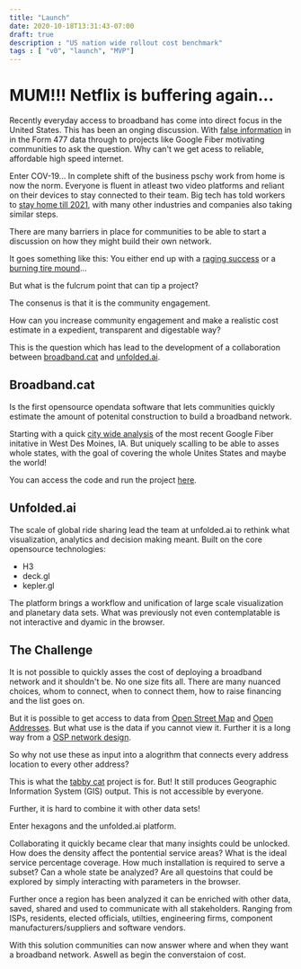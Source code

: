 ```yaml
---
title: "Launch"
date: 2020-10-18T13:31:43-07:00
draft: true
description : "US nation wide rollout cost benchmark"
tags : [ "v0", "launch", "MVP"] 
---
```


# MUM!!! Netflix is buffering again...

Recently everyday access to broadband has come into direct focus in the United States. This has been an onging discussion. With [false information](https://arstechnica.com/tech-policy/2020/04/att-gave-fcc-false-broadband-coverage-data-in-parts-of-20-states/) in in the Form 477 data through to projects like Google Fiber motivating communities to ask the question. Why can't we get acess to reliable, affordable high speed internet.

Enter COV-19... In complete shift of the business pschy work from home is now the norm. Everyone is fluent in atleast two video platforms and reliant on their devices to stay connected to their team. Big tech has told workers to [stay home till 2021](https://www.washingtonpost.com/technology/2020/05/18/facebook-google-work-from-home/), with many other industries and companies also taking similar steps.

There are many barriers in place for communities to be able to start a discussion on how they might build their own network.

It goes something like this: You either end up with a [raging success](https://www.vice.com/en_us/article/ezpk77/chattanooga-gigabit-fiber-network) or a [burning tire mound](http://www.cambridgeday.com/2020/06/05/failures-of-city-owned-internet-elsewhere-show-municipal-broadband-wont-work-in-cambridge/)...

But what is the fulcrum point that can tip a project?

The consenus is that it is the community engagement.

How can you increase community engagement and make a realistic cost estimate in a expedient, transparent and digestable way?

This is the question which has lead to the development of a collaboration between [broadband.cat](broadband.cat) and [unfolded.ai](unfolded.ai).


## Broadband.cat

Is the first opensource opendata software that lets communities quickly estimate the amount of potenital construction to build a broadband network.

Starting with a quick [city wide analysis](http://broadband.cat/westdesmoines.html) of the most recent Google Fiber initative in West Des Moines, IA. But uniquely scalling to be able to asses whole states, with the goal of covering the whole Unites States and maybe the world!

You can access the code and run the project [here](https://github.com/fhk/tabby_cat).

## Unfolded.ai

The scale of global ride sharing lead the team at unfolded.ai to rethink what visualization, analytics and decision making meant. Built on the core opensource technologies:

- H3
- deck.gl
- kepler.gl

The platform brings a workflow and unification of large scale visualization and planetary data sets. What was previously not even contemplatable is not interactive and dyamic in the browser.

## The Challenge

It is not possible to quickly asses the cost of deploying a broadband network and it shouldn't be. No one size fits all. There are many nuanced choices, whom to connect, when to connect them, how to raise financing and the list goes on.

But it is possible to get access to data from [Open Street Map](https://www.openstreetmap.org/) and [Open Addresses](https://openaddresses.io/). But what use is the data if you cannot view it. Further it is a long way from a [OSP network design](https://www.thefoa.org/tech/ref/OSP/design.html).

So why not use these as input into a alogrithm that connects every address location to every other address?

This is what the [tabby cat](https://github.com/fhk/tabby_cat) project is for. But! It still produces Geographic Information System (GIS) output. This is not accessible by everyone.

Further, it is hard to combine it with other data sets!

Enter hexagons and the unfolded.ai platform.

Collaborating it quickly became clear that many insights could be unlocked. How does the density affect the pontential service areas? What is the ideal service percentage coverage. How much installation is required to serve a subset? Can a whole state be analyzed? Are all questoins that could be explored by simply interacting with parameters in the browser.

Further once a region has been analyzed it can be enriched with other data, saved, shared and used to communicate with all stakeholders. Ranging from ISPs, residents, elected officials, utilties, engineering firms, component manufacturers/suppliers and software vendors.

With this solution communities can now answer where and when they want a broadband network. Aswell as begin the converstaion of cost.
